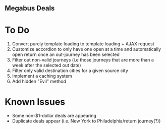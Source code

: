## Megabus Deals

# To Do
1. Convert purely template loading to template loading + AJAX request
2. Customize accordion to only have one open at a time and automatically open return once an out-journey has been selected
3. Filter out non-valid journeys (i.e those journeys that are more than a week after the selected out date)
4. Filter only valid destination cities for a given source city
5. Implement a caching system
6. Add hidden "Evil" method

# Known Issues
- Some non-$1-dollar deals are appearing
- Duplicate deals appear (i.e. New York to Philadelphia/return journey(?))
